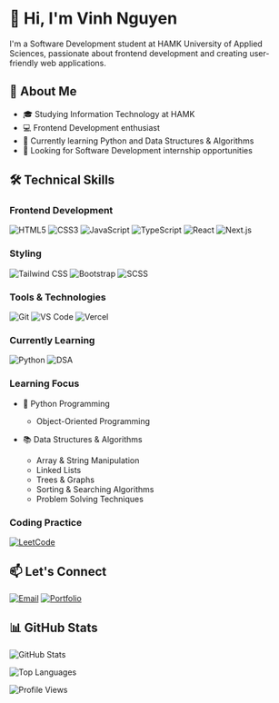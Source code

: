 # 👋 Hi, I'm Vinh Nguyen

I'm a Software Development student at HAMK University of Applied Sciences, passionate about frontend development and creating user-friendly web applications.

## 🚀 About Me
- 🎓 Studying Information Technology at HAMK
- 💻 Frontend Development enthusiast 
- 🌱 Currently learning Python and Data Structures & Algorithms
- 🔭 Looking for Software Development internship opportunities

## 🛠 Technical Skills

### Frontend Development
![HTML5](https://img.shields.io/badge/HTML5-E34F26?style=for-the-badge&logo=html5&logoColor=white)
![CSS3](https://img.shields.io/badge/CSS3-1572B6?style=for-the-badge&logo=css3&logoColor=white)
![JavaScript](https://img.shields.io/badge/JavaScript-F7DF1E?style=for-the-badge&logo=javascript&logoColor=black)
![TypeScript](https://img.shields.io/badge/TypeScript-007ACC?style=for-the-badge&logo=typescript&logoColor=white)
![React](https://img.shields.io/badge/React-20232A?style=for-the-badge&logo=react&logoColor=61DAFB)
![Next.js](https://img.shields.io/badge/Next.js-000000?style=for-the-badge&logo=next.js&logoColor=white)

### Styling
![Tailwind CSS](https://img.shields.io/badge/Tailwind_CSS-38B2AC?style=for-the-badge&logo=tailwind-css&logoColor=white)
![Bootstrap](https://img.shields.io/badge/Bootstrap-563D7C?style=for-the-badge&logo=bootstrap&logoColor=white)
![SCSS](https://img.shields.io/badge/SCSS-CC6699?style=for-the-badge&logo=sass&logoColor=white)

### Tools & Technologies
![Git](https://img.shields.io/badge/Git-F05032?style=for-the-badge&logo=git&logoColor=white)
![VS Code](https://img.shields.io/badge/VS_Code-007ACC?style=for-the-badge&logo=visual-studio-code&logoColor=white)
![Vercel](https://img.shields.io/badge/Vercel-000000?style=for-the-badge&logo=vercel&logoColor=white)

### Currently Learning
![Python](https://img.shields.io/badge/Python-3776AB?style=for-the-badge&logo=python&logoColor=white)
![DSA](https://img.shields.io/badge/Data_Structures_&_Algorithms-FF6B6B?style=for-the-badge&logo=leetcode&logoColor=white)

### Learning Focus
- 🐍 Python Programming
  - Object-Oriented Programming

- 📚 Data Structures & Algorithms
  - Array & String Manipulation
  - Linked Lists
  - Trees & Graphs
  - Sorting & Searching Algorithms
  - Problem Solving Techniques

### Coding Practice
[![LeetCode](https://img.shields.io/badge/LeetCode-FFA116?style=for-the-badge&logo=leetcode&logoColor=black)](https://leetcode.com/u/zen022/)

## 📫 Let's Connect
[![Email](https://img.shields.io/badge/Email-D14836?style=for-the-badge&logo=gmail&logoColor=white)](mailto:congvinhnguyen.job@gmail.com)
[![Portfolio](https://img.shields.io/badge/Portfolio-000000?style=for-the-badge&logo=About.me&logoColor=white)](Your-Portfolio-URL)

## 📊 GitHub Stats
![GitHub Stats](https://github-readme-stats.vercel.app/api?username=z3no22&show_icons=true&theme=radical)

![Top Languages](https://github-readme-stats.vercel.app/api/top-langs/?username=z3no22&layout=compact&theme=radical)

![Profile Views](https://komarev.com/ghpvc/?username=z3no22&color=blueviolet&style=flat-square)
